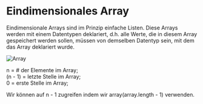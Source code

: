 # Eindimensionales Array

Eindimensionale Arrays sind im Prinzip einfache Listen. Diese Arrays werden mit einem Datentypen deklariert, d.h. alle Werte, die in diesem Array gespeichert werden sollen, müssen von demselben Datentyp sein, mit dem das Array deklariert wurde.

![Array](https://user-images.githubusercontent.com/62242723/200887081-3b85fc63-1b73-407e-9eae-70f51a7a631a.png)

n = # der Elemente im Array;  
(n - 1) = letzte Stelle im Array;                     
0 = erste Stelle im Array;  


Wir können auf n - 1 zugreifen indem wir array(array.length - 1) verwenden.
